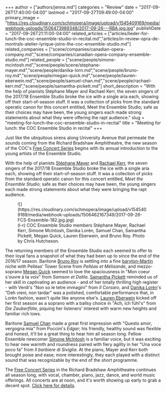+++
author = ["authors/jenna.md"]
categories = "Review"
date = "2017-09-26T17:40:00-04:00"
lastmod = "2017-09-27T09:49:00-04:00"
primary_image = "https://res.cloudinary.com/schmopera/image/upload/v1545409169/media/webhook-uploads/1506473989348/2017-09-26---RBA.jpg.jpg"
publishDate = "2017-09-26T21:11:00-04:00"
related_articles = ["articles/lieder-for-lunch-the-coc-ensemble-studio-in-recital.md","articles/in-review-opra-de-montrals-atelier-lyrique-joins-the-coc-ensemble-studio.md"]
related_companies = ["scene/companies/canadian-opera-company.md","scene/companies/canadian-opera-company-ensemble-studio.md"]
related_people = ["scene/people/simone-mcintosh.md","scene/people/scene/stephane-mayer.md","scene/people/danika-lorn.md","scene/people/bruno-roy.md","scene/people/megan-quick.md","scene/people/lauren-eberwein.md","scene/people/samuel-chan.md","scene/people/rachael-kerr.md","scene/people/samantha-pickett.md"]
short_description = "With the help of pianists Stéphane Mayer and Rachael Kerr, the seven singers of the 2017/18 Ensemble Studio broke the ice with a single aria each, showing off their start-of-season stuff. It was a collection of picks from the standard operatic canon for this concert entitled, Meet the Ensemble Studio; safe as their choices may have been, the young singers each made strong statements about what they were offering the rapt audience."
slug = "meeting-for-lunch-the-coc-ensemble-studio-in-recital"
title = "Meeting for lunch: the COC Ensemble Studio in recital"
+++

Just like the ubiquitous sirens along University Avenue that permeate the sounds coming from the Richard Bradshaw Amphitheatre, the new season of the COC's [Free Concert Series](http://www.coc.ca/PerformancesAndTickets/FreeConcertSeries.aspx) begins with its annual introduction to the young artists of the Ensemble Studio.

With the help of pianists [Stéphane Mayer](/scene/people/stephane-mayer/) and [Rachael Kerr](/scene/people/rachael-kerr/), the seven singers of the 2017/18 Ensemble Studio broke the ice with a single aria each, showing off their start-of-season stuff. It was a collection of picks from the standard operatic canon for this concert entitled, *Meet the Ensemble Studio*; safe as their choices may have been, the young singers each made strong statements about what they were bringing the rapt audience.

<figure data-type="image">
![](https://res.cloudinary.com/schmopera/image/upload/v1545409169/media/webhook-uploads/1506462167349/2017-09-26-FCS-Ensemble-182.jpg.jpg)
<figcaption>(l-r) COC Ensemble Studio members Stéphane Mayer, Rachael Kerr, Simone McIntosh, Danika Lorèn, Samuel Chan, Samantha Pickett, Megan Quick, Lauren Eberwein, and Bruno Roy. Photo by Chris Hutcheson.</figcaption>
</figure>

The returning members of the Ensemble Studio each seemed to offer to their loyal fans a snapshot of what they had been up to since the end of the 2016/17 season. Baritone [Bruno Roy](/scene/people/bruno-roy/) is settling into a fine [baryton-Martin](https://en.wikipedia.org/wiki/Baritone#Baryton-Martin) niche with Pelléas' Tower Scene from *Pelléas et Mélisande*, and mezzo-soprano [Megan Quick](/scene/people/megan-quick/) seemed to love the spaciousness in "Mon coeur s'ouvre à ta voix" from *Samson et Dalila*. [Samantha Pickett](/scene/people/samantha-pickett/) reminded us of her skill in captivating an audience - and of her totally thrilling high register - with Verdi's "Non so le tetre immagini" from *Il Corsaro*, and [Danika Lorèn](/spotlight-on-danika-loren/)'s "Deh vieni, non tardar" was a polished, comfortable performance that, in Lorèn fashion, wasn't quite like anyone else's. [Lauren Eberwein](/scene/people/lauren-eberwein/) kicked off her first season as a soprano with a ballsy choice in "Ach, ich fühl's" from *Die Zauberflöte*, piquing her listeners' interest with warm new heights and familiar rich lows.

Baritone [Samuel Chan](/scene/people/samuel-chan/) made a great first impression with "Questo amor, vergogna mia" from Puccini's *Edgar*; his friendly, healthy sound was flexible and honest, it'll be a great thing to hear him all season long. Fellow Ensemble newcomer [Simone McIntosh](/scene/people/simone-mcintosh/) is a familiar voice, but it was exciting to hear new warmth and roundness paired with fiery agility in her "Una voce poco fa" from *Il barbiere di Siviglia*. At the piano, Mayer and Kerr both brought poise and ease; more interestingly, they each played with a distinct sound that was recognizable by the end of the short programme. 

The [Free Concert Series](http://www.coc.ca/PerformancesAndTickets/FreeConcertSeries.aspx) in the Richard Bradshaw Amphitheatre continues all season long, with vocal, chamber, piano, jazz, dance, and world music offerings. All concerts are at noon, and it's worth showing up early to grab a decent spot. [Click here for details](http://www.coc.ca/PerformancesAndTickets/FreeConcertSeries.aspx).
